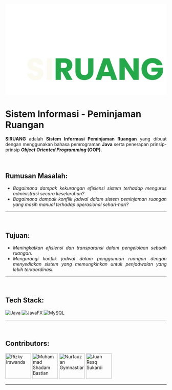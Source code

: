 ![SIRUANG - Brand](/sources/public/image/brand-icon.png)

<div>
    <h1><b>Sistem Informasi - Peminjaman Ruangan</b></h1>
    <p style="text-align: justify">
        <b>SIRUANG</b> adalah <b>Sistem Informasi Peminjaman Ruangan</b> yang dibuat dengan menggunakan bahasa pemrograman <b>Java</b> serta penerapan  prinsip-prinsip <b><i>Object Oriented Programming</i> (OOP)</b>.
    </p>
</div>

<br>

<div>
    <h2><b>Rumusan Masalah:</b></h2>
    <ul style="text-align: justify">
        <li>
            <i>Bagaimana dampak kekurangan efisiensi sistem terhadap mengurus administrasi secara keseluruhan?</i>
        </li>
        <li>
            <i>Bagaimana dampak konflik jadwal dalam sistem peminjaman ruangan  yang masih manual terhadap operasional sehari-hari?</i>
        </li>
    </ul>
    <hr>
</div>

<br>

<div>
    <h2><b>Tujuan:</b></h2>
    <ul style="text-align: justify">
        <li>
            <i>Meningkatkan efisiensi dan transparansi dalam pengelolaan sebuah ruangan.</i>
        </li>
        <li>
            <i>Mengurangi konflik jadwal dalam penggunaan ruangan dengan menyediakan sistem yang memungkinkan untuk penjadwalan yang lebih terkoordinasi.</i>
        </li>
    </ul>
    <hr>
</div>

<br>

<div>
    <h2><b>Tech Stack:</b></h2>

![Java](https://img.shields.io/badge/java-%23ED8B00.svg?style=for-the-badge&logo=openjdk&logoColor=white)
![JavaFX](https://img.shields.io/badge/javafx-%23FF0000.svg?style=for-the-badge&logo=javafx&logoColor=white)
![MySQL](https://img.shields.io/badge/mysql-4479A1.svg?style=for-the-badge&logo=mysql&logoColor=white)
    <hr>
</div>

<br>

<div>
    <h2><b>Contributors:</b></h2>
    <a href="https://github.com/NotHydra"> <img src="https://avatars.githubusercontent.com/u/86897187?v=4" title="Rizky Irswanda" width="80" height="80"></a>
    <a href="https://github.com/msbastx"> <img src="https://avatars.githubusercontent.com/u/132727693?v=4" title="Muhammad Shadam Bastian" width="80" height="80"></a>
    <a href="https://github.com/nfgcode"> <img src="https://avatars.githubusercontent.com/u/50001308?v=4" title="Nurfauzan Gymnastiar" width="80" height="80"></a>
    <a href="https://github.com/JUANRESQ"> <img src="https://avatars.githubusercontent.com/u/93917038?v=4" title="Juan Resq Sukardi" width="80" height="80"></a>
    <hr>
</div>